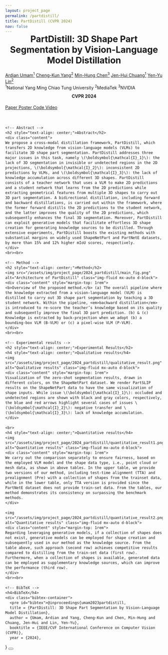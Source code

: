 ```yaml
---
layout: project_page
permalink: /partdistill/
title: PartDistill (CVPR 2024)
nav: false
---
```

<!-- Head -->
<head>
<title>{{page.title}}</title>
</head>
<!-- Home nav -->
<div style="text-align: center; margin: -40px 0px 30px 0px;">
  <a href="{{site.url}}" target="_self" class="hyperlink">
    <i class="fas fa-home home-icon"></i>
  </a>
</div>
<body>
  <div class="container research">
    <!-- Title and authors -->
    <h1 style="text-align: center; font-weight: bold;">PartDistill: 3D Shape Part Segmentation by Vision-Language Model Distillation</h1>
    <div class="author"> 
      <a href="https://ardianumam.github.io/">Ardian Umam<sup>1</sup></a> 
      <a href="https://scholar.google.com/citations?user=Ke4_ozgAAAAJ&hl=en&oi=sra">Cheng-Kun Yang<sup>2</sup></a>
      <a href="https://minhungchen.netlify.app/">Min-Hung Chen<sup>3</sup></a>
      <a href="https://www.cs.nycu.edu.tw/members/detail/jchuang">Jen-Hui Chuang<sup>1</sup></a> 
      <a href="https://sites.google.com/site/yylinweb/">Yen-Yu Lin<sup>2</sup></a>
    </div>
    <div class="author"><sup>1</sup>National Yang Ming Chiao Tung University <sup>2</sup>MediaTek <sup>3</sup>NVIDIA</div>
    <h4 style="text-align: center; font-weight: bold; margin-top: 0.7rem">CVPR 2024</h4>
    <!-- Hyperlink buttons -->
    <div class="row text-center">
      <div class="col d-flex justify-content-center">
        <a href="https://arxiv.org/abs/2312.04016" class="hyperlink-button">
          <span class="hyperlink-button-text">Paper</span>
          <i class="ai ai-arxiv"></i>
        </a>
        <a href="#" class="hyperlink-button">
          <span class="hyperlink-button-text">Poster</span>
          <i class="fa fa-file-pdf"></i>
        </a>
        <a href="https://github.com/ardianumam/PartDistill" class="hyperlink-button">
          <span class="hyperlink-button-text">Code</span>
          <i class="fab fa-github"></i>
        </a>
        <a href="#" class="hyperlink-button">
          <span class="hyperlink-button-text">Video</span>
          <i class="fas fa-video"></i>
        </a>
      </div>
    </div>
    <br><br>

    <!-- Abstract -->
    <h2 style="text-align: center;">Abstract</h2>
    <div class="content">
    We propose a cross-modal distillation framework, PartDistill, which transfers 2D knowledge from vision-language models (VLMs) to facilitate 3D shape part segmentation. PartDistill addresses three major issues in this task, namely \(\boldsymbol{\mathcal{I}_1}\): the lack of 3D segmentation in invisible or undetected regions in the 2D projections, \(\boldsymbol{\mathcal{I}_2}\): inconsistent 2D predictions by VLMs, and \(\boldsymbol{\mathcal{I}_3}\): the lack of knowledge accumulation across different 3D shapes. PartDistill consists of a teacher network that uses a VLM to make 2D predictions and a student network that learns from the 2D predictions while extracting geometrical features from multiple 3D shapes to carry out 3D part segmentation. A bidirectional distillation, including forward and backward distillations, is carried out within the framework, where the former forward distills the 2D predictions to the student network, and the latter improves the quality of the 2D predictions, which subsequently enhances the final 3D segmentation. Moreover, PartDistill can exploit generative models that facilitate effortless 3D shape creation for generating knowledge sources to be distilled. Through extensive experiments, PartDistill boosts the existing methods with substantial margins on widely used ShapeNetPart and PartNetE datasets, by more than 15% and 12% higher mIoU scores, respectively.
    </div>
    <br><br>

    <!-- Method -->
    <h2 style="text-align: center;">Method</h2>
    <img src="/assets/img/project_page/2024_partdistill/main_fig.png" alt="Architecture of PartDistill" class="img-fluid mx-auto d-block">
    <div class="content" style="margin-top: 1rem">
    <b>Overview of the proposed method.</b> (a) The overall pipeline where the knowledge extracted from a vision-language model (VLM) is distilled to carry out 3D shape part segmentation by teaching a 3D student network. Within the pipeline, <em>backward distillation</em> is introduced to re-score the teacher’s knowledge based on its quality and subsequently improve the final 3D part prediction. (b) & (c) Knowledge is extracted by back-projection when we adopt (b) a bounding-box VLM (B-VLM) or (c) a pixel-wise VLM (P-VLM).
    </div>
    <br><br>

    <!-- Experimental results -->
    <h2 style="text-align: center;">Experimental Results</h2>
    <h4 style="text-align: center;">Qualitative results</h4>
    <img src="/assets/img/project_page/2024_partdistill/qualitative_result.png" alt="Qualitative results" class="img-fluid mx-auto d-block">
    <div class="content" style="margin-top: 1rem">
    Visualization of the zero-shot segmentation results, drawn in different colors, on the ShapeNetPart dataset. We render PartSLIP results on the ShapeNetPart data to have the same visualization of shape inputs. While issue \(\boldsymbol{\mathcal{I}_1}\): occluded and undetected regions are shown with black and gray colors, respectively, the blue and red arrows highlight several cases of issues \(\boldsymbol{\mathcal{I}_2}\): negative transfer and \(\boldsymbol{\mathcal{I}_3}\): lack of knowledge accumulation.
    </div>

    <br>
    <h4 style="text-align: center;">Quantitative results</h4>
    <img src="/assets/img/project_page/2024_partdistill/quantitative_result1.png" alt="Quantitative results" class="img-fluid mx-auto d-block">
    <div class="content" style="margin-top: 1rem">
    We carry out the comparison separately to ensure fairness, based on the employed VLM model and the shape data type, i.e., point cloud or mesh data, as shown in above tables. In the upper table, we provide two versions of our method, including test-time alignment (TTA) and prealignment (Pre) with a collection of shapes from the trainset data, while in the lower table, only TTA version is provided since the PartNetE dataset does not provide train-set data. From the tables, our method demonstrates its consistency on surpassing the benchmark methods. 
    </div>

    <img src="/assets/img/project_page/2024_partdistill/quantitative_result2.png" alt="Quantitative results" class="img-fluid mx-auto d-block">
    <div class="content" style="margin-top: 1rem">
    Regarding leveraging generative models, if a collection of shapes does not exist, generative models can be employed for shape creation and subsequently used in our method as the knowledge source. From the table above, such approach (second row) achieves competitive results compared to distilling from the train-set data (first row). Furthermore, when a collection of shapes is available, generated data can be employed as supplementary knowledge sources, which can improve the performance (third row).
    </div>
    <br><br>

    <!-- BibTeX -->
    <h4>BibTeX</h4>
    <div class="bibtex-container">
      <pre id="bibtex">@inproceedings{umam2023partdistill,
      title = {PartDistill: 3D Shape Part Segmentation by Vision-Language Model Distillation},
      author = {Umam, Ardian and Yang, Cheng-Kun and Chen, Min-Hung and Chuang, Jen-Hui and Lin, Yen-Yu},
      booktitle = {IEEE/CVF International Conference on Computer Vision (CVPR)},
      year = {2024},
}</pre>
      <button onclick="copyBibtex()" class="copy-btn">
      <i class="fas fa-copy"></i>
      </button>
    </div>

  </div>

  <!-- Javascript -->
  <script>
    function copyBibtex() {
      var bibtexText = document.getElementById("bibtex").innerText;
      navigator.clipboard.writeText(bibtexText)
      .then(() => {
      // Change the copy icon to a check icon
      var copyBtn = document.querySelector('.copy-btn i');
      copyBtn.classList.remove('fa-copy');
      copyBtn.classList.add('fa-clipboard-check');

      // Optional: Reset the icon back to copy after some time
      setTimeout(() => {
      copyBtn.classList.remove('fa-clipboard-check');
      copyBtn.classList.add('fa-copy');
      }, 2000); // Resets after 2 seconds
      })
      .catch(err => console.error('Error copying BibTeX: ', err));
      }
  </script>

</body>